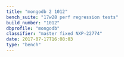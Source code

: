 ```yaml
---
title: "mongodb 2 1012"
bench_suite: "17w28 perf regression tests"
build_number: "1012"
dbprofile: "mongodb"
classifier: "master fixed NXP-22774"
date: 2017-07-17T16:08:03
type: "bench"
---
```

